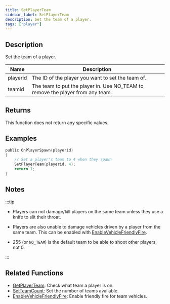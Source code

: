 ```yaml
---
title: SetPlayerTeam
sidebar_label: SetPlayerTeam
description: Set the team of a player.
tags: ["player"]
---
```


## Description

Set the team of a player.

| Name     | Description                                                                    |
| -------- | ------------------------------------------------------------------------------ |
| playerid | The ID of the player you want to set the team of.                              |
| teamid   | The team to put the player in. Use NO_TEAM to remove the player from any team. |

## Returns

This function does not return any specific values.

## Examples

```c
public OnPlayerSpawn(playerid)
{
    // Set a player's team to 4 when they spawn
    SetPlayerTeam(playerid, 4);
    return 1;
}
```

## Notes

:::tip

- Players can not damage/kill players on the same team unless they use a knife to slit their throat.

- Players are also unable to damage vehicles driven by a player from the same team. This can be enabled with [EnableVehicleFriendlyFire](EnableVehicleFriendlyFire).

- 255 (or `NO_TEAM`) is the default team to be able to shoot other players, not 0.

:::

## Related Functions

- [GetPlayerTeam](GetPlayerTeam): Check what team a player is on.
- [SetTeamCount](SetTeamCount): Set the number of teams available.
- [EnableVehicleFriendlyFire](EnableVehicleFriendlyFire): Enable friendly fire for team vehicles.
